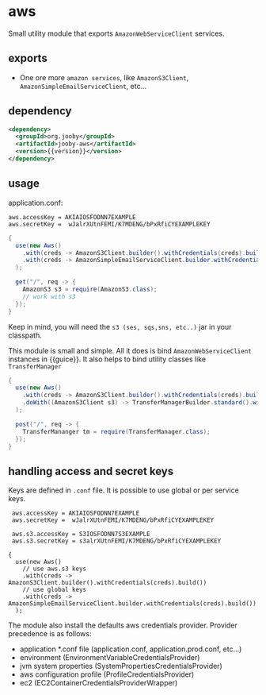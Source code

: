 # aws

Small utility module that exports ```AmazonWebServiceClient``` services.

## exports

* One ore more ```amazon services```, like ```AmazonS3Client```, ```AmazonSimpleEmailServiceClient```, etc...

## dependency

```xml
<dependency>
  <groupId>org.jooby</groupId>
  <artifactId>jooby-aws</artifactId>
  <version>{{version}}</version>
</dependency>
```

## usage

application.conf:

```properties
aws.accessKey = AKIAIOSFODNN7EXAMPLE
aws.secretKey =  wJalrXUtnFEMI/K7MDENG/bPxRfiCYEXAMPLEKEY
```

```java
{
  use(new Aws()
    .with(creds -> AmazonS3Client.builder().withCredentials(creds).build())
    .with(creds -> AmazonSimpleEmailServiceClient.builder.withCredentials(creds).build())
  );

  get("/", req -> {
    AmazonS3 s3 = require(AmazonS3.class);
    // work with s3
  });
}
```

Keep in mind, you will need the ```s3 (ses, sqs,sns, etc..)``` jar in your classpath.

This module is small and simple. All it does is bind ```AmazonWebServiceClient``` instances in
{{guice}}. It also helps to bind utility classes like ```TransferManager```

```java
{
  use(new Aws()
    .with(creds -> AmazonS3Client.builder().withCredentials(creds).build())
    .doWith((AmazonS3Client s3) -> TransferManagerBuilder.standard().withS3Client(s3).build())
  );

  post("/", req -> {
    TransferMananger tm = require(TransferManager.class);
  });
}
```

## handling access and secret keys

Keys are defined in ```.conf``` file. It is possible to use global or per service keys.

```properties
 aws.accessKey = AKIAIOSFODNN7EXAMPLE
 aws.secretKey =  wJalrXUtnFEMI/K7MDENG/bPxRfiCYEXAMPLEKEY

 aws.s3.accessKey = S3IOSFODNN7S3EXAMPLE
 aws.s3.secretKey = s3alrXUtnFEMI/K7MDENG/bPxRfiCYEXAMPLEKEY
```

```
{
  use(new Aws()
    // use aws.s3 keys
    .with(creds -> AmazonS3Client.builder().withCredentials(creds).build())
    // use global keys
    .with(creds -> AmazonSimpleEmailServiceClient.builder.withCredentials(creds).build())
  );
```

The module also install the defaults aws credentials provider. Provider precedence is as follows:

- application *.conf file (application.conf, application.prod.conf, etc...)
- environment (EnvironmentVariableCredentialsProvider)
- jvm system properties (SystemPropertiesCredentialsProvider)
- aws configuration profile (ProfileCredentialsProvider)
- ec2 (EC2ContainerCredentialsProviderWrapper)
